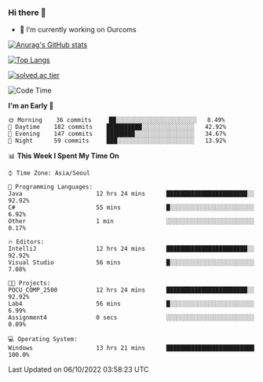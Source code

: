 ### Hi there 👋

- 🔭 I’m currently working on Ourcoms

<!--
**Rhange/Rhange** is a ✨ _special_ ✨ repository because its `README.md` (this file) appears on your GitHub profile.

Here are some ideas to get you started:

- 🌱 I’m currently learning ...
- 👯 I’m looking to collaborate on ...
- 🤔 I’m looking for help with ...
- 💬 Ask me about ...
- 📫 How to reach me: ...
- 😄 Pronouns: ...
- ⚡ Fun fact: ...
-->

[![Anurag's GitHub stats](https://github-readme-stats.vercel.app/api?username=rhange&show_icons=true&theme=gruvbox)](https://github.com/anuraghazra/github-readme-stats)

[![Top Langs](https://github-readme-stats.vercel.app/api/top-langs/?username=rhange&layout=compact&theme=gruvbox)](https://github.com/anuraghazra/github-readme-stats)

[![solved.ac tier](http://mazassumnida.wtf/api/generate_badge?boj=rhange0511)](https://solved.ac/rhange0511)

  <!--START_SECTION:waka-->
![Code Time](http://img.shields.io/badge/Code%20Time-571%20hrs%2055%20mins-blue)

**I'm an Early 🐤** 

```text
🌞 Morning    36 commits     ██░░░░░░░░░░░░░░░░░░░░░░░   8.49% 
🌆 Daytime    182 commits    ██████████░░░░░░░░░░░░░░░   42.92% 
🌃 Evening    147 commits    ████████░░░░░░░░░░░░░░░░░   34.67% 
🌙 Night      59 commits     ███░░░░░░░░░░░░░░░░░░░░░░   13.92%

```


📊 **This Week I Spent My Time On** 

```text
⌚︎ Time Zone: Asia/Seoul

💬 Programming Languages: 
Java                     12 hrs 24 mins      ███████████████████████░░   92.92% 
C#                       55 mins             █░░░░░░░░░░░░░░░░░░░░░░░░   6.92% 
Other                    1 min               ░░░░░░░░░░░░░░░░░░░░░░░░░   0.17%

🔥 Editors: 
IntelliJ                 12 hrs 24 mins      ███████████████████████░░   92.92% 
Visual Studio            56 mins             █░░░░░░░░░░░░░░░░░░░░░░░░   7.08%

🐱‍💻 Projects: 
POCU_COMP_2500           12 hrs 24 mins      ███████████████████████░░   92.92% 
Lab4                     56 mins             █░░░░░░░░░░░░░░░░░░░░░░░░   6.99% 
Assignment4              0 secs              ░░░░░░░░░░░░░░░░░░░░░░░░░   0.09%

💻 Operating System: 
Windows                  13 hrs 21 mins      █████████████████████████   100.0%

```


 Last Updated on 06/10/2022 03:58:23 UTC
<!--END_SECTION:waka-->
